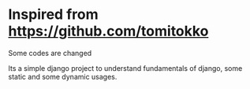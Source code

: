 
# Inspired from https://github.com/tomitokko
 Some codes are changed

Its a simple django project to understand fundamentals of django, some static and some dynamic usages. 
